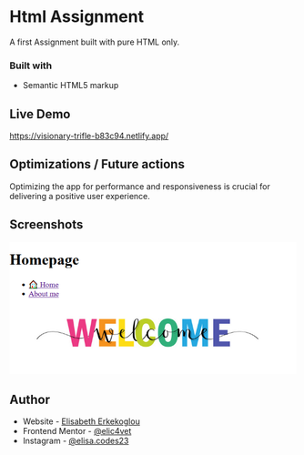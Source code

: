 # Html Assignment

A first Assignment built with pure HTML only.

### Built with

- Semantic HTML5 markup

## Live Demo

https://visionary-trifle-b83c94.netlify.app/

## Optimizations / Future actions

Optimizing the app for performance and responsiveness is crucial for delivering a positive user experience.

## Screenshots

![Screenshot](./links-and-images/images/screenshot.png)

## Author

- Website - [Elisabeth Erkekoglou ](https://www.linkedin.com/in/eerkekoglou/)
- Frontend Mentor - [@elic4vet](https://www.frontendmentor.io/profile/elic4vet)
- Instagram - [@elisa.codes23](https://www.instagram.com/elisa.codes23/)
